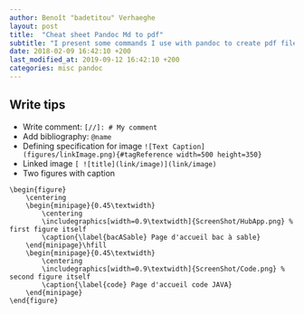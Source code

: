 ```yaml
---
author: Benoît "badetitou" Verhaeghe
layout: post
title:  "Cheat sheet Pandoc Md to pdf"
subtitle: "I present some commands I use with pandoc to create pdf file"
date: 2018-02-09 16:42:10 +200
last_modified_at: 2019-09-12 16:42:10 +200
categories: misc pandoc
---
```


## Write tips

- Write comment: `[//]: # My comment`
- Add bibliography: `@name`
- Defining specification for image `![Text Caption](figures/linkImage.png){#tagReference width=500 height=350}`
- Linked image `[ ![title](link/image)](link/image)`
- Two figures with caption

```
\begin{figure}
    \centering
    \begin{minipage}{0.45\textwidth}
        \centering
        \includegraphics[width=0.9\textwidth]{ScreenShot/HubApp.png} % first figure itself
        \caption{\label{bacASable} Page d'accueil bac à sable}
    \end{minipage}\hfill
    \begin{minipage}{0.45\textwidth}
        \centering
        \includegraphics[width=0.9\textwidth]{ScreenShot/Code.png} % second figure itself
        \caption{\label{code} Page d'accueil code JAVA}
    \end{minipage}
\end{figure}
```
